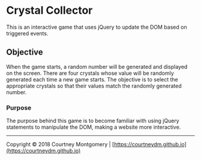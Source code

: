 # Crystal Collector

This is an interactive game that uses jQuery to update the DOM based on triggered events.

## Objective

When the game starts, a random number will be generated and displayed on the screen. There are four crystals whose value will be randomly generated each time a new game starts. The objective is to select the appropriate crystals so that their values match the randomly generated number.

### Purpose

The purpose behind this game is to become familiar with using jQuery statements to manipulate the DOM, making a website more interactive.

---

Copyright &copy; 2018 Courtney Montgomery | [https://courtneydm.github.io](https://courtneydm.github.io)